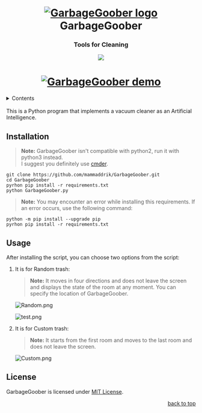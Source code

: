 <div id="top"></div>
<h1 align="center">
    <br>
    <a href="https://github.com/mammaddrik/GarbageGoober"><img src="https://i.postimg.cc/K83KhHWk/download.jpg" alt="GarbageGoober logo"></a>
    <br>
    GarbageGoober
    <br>
</h1>

<h3 align="center">Tools for Cleaning</h3>

<p align="center">
    <a href="https://github.com/mammaddrik/GarbageGoober/releases">
    <img src="https://img.shields.io/github/release/mammaddrik/GarbageGoober.svg">
</p>

<h1 align="center">
    <a href="https://github.com/mammaddrik/GarbageGoober"><img src="https://i.postimg.cc/8cNbcr3v/demo.png" alt="GarbageGoober demo"></a>
</h1>

<details>
<summary>Contents</summary>

[Installation](#installation)<br>
[Usage](#usage)<br>
[License](#license)

</details>
<br>
This is a Python program that implements a vacuum cleaner as an Artificial Intelligence.

## Installation
> **Note:** GarbageGoober isn't compatible with python2, run it with python3 instead.<br>
> I suggest you definitely use [cmder](https://cmder.app/).

```
git clone https://github.com/mammaddrik/GarbageGoober.git
cd GarbageGoober
pyrhon pip install -r requirements.txt
python GarbageGoober.py
```

> **Note:** You may encounter an error while installing this requirements. If an error occurs, use the following command:
```
python -m pip install --upgrade pip
pyrhon pip install -r requirements.txt
```

## Usage
After installing the script, you can choose two options from the script:<br>

1. It is for Random trash:
    >**Note:** It moves in four directions and does not leave the screen and displays the state of the room at any moment. You can specify the location of GarbageGoober.

    ![Random.png](https://i.postimg.cc/YSQgFCQz/Random.png)

    ![test.png](https://i.postimg.cc/L4WXHM19/test.png)

2. It is for Custom trash:
    >**Note:** It starts from the first room and moves to the last room and does not leave the screen.
    >
    ![Custom.png](https://i.postimg.cc/T1kLqykB/Custom.png)

## License
GarbageGoober is licensed under [MIT License](https://github.com/mammaddrik/GarbageGoober/blob/main/LICENSE).

<p align="right"><a href="#top">back to top</a></p>
